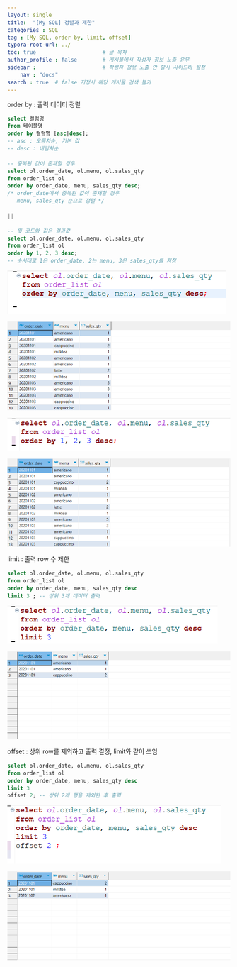 ```yaml
---
layout: single
title:  "[My SQL] 정렬과 제한"
categories : SQL
tag : [My SQL, order by, limit, offset]
typora-root-url: ../
toc: true                     # 글 목차
author_profile : false        # 게시물에서 작성자 정보 노출 유무
sidebar :                     # 작성자 정보 노출 안 할시 사이드바 설정
    nav : "docs"
search : true  # false 지정시 해당 게시물 검색 불가
---
```




order by : 출력 데이터 정렬

```sql
select 컬럼명
from 테이블명
order by 컬럼명 [asc|desc]; 
-- asc : 오름차순, 기본 값
-- desc : 내림차순

-- 중복된 값이 존재할 경우
select ol.order_date, ol.menu, ol.sales_qty
from order_list ol
order by order_date, menu, sales_qty desc;
/* order_date에서 중복된 값이 존재할 경우
   menu, sales_qty 순으로 정렬 */

||

-- 윗 코드와 같은 결과값
select ol.order_date, ol.menu, ol.sales_qty
from order_list ol
order by 1, 2, 3 desc;
-- 순서대로 1은 order_date, 2는 menu, 3은 sales_qty를 지정
```

![image-20240509233637676](/images/2024-05-09-ORDER_BY/image-20240509233637676.png)

![image-20240509233655181](/images/2024-05-09-ORDER_BY/image-20240509233655181.png)

![image-20240509233731981](/images/2024-05-09-ORDER_BY/image-20240509233731981.png)

![image-20240509233747112](/images/2024-05-09-ORDER_BY/image-20240509233747112.png)



limit : 출력 row 수 제한

```sql
select ol.order_date, ol.menu, ol.sales_qty
from order_list ol
order by order_date, menu, sales_qty desc
limit 3 ; -- 상위 3개 데이터 출력
```

![image-20240509234125881](/images/2024-05-09-ORDER_BY/image-20240509234125881.png)

![image-20240509234138471](/images/2024-05-09-ORDER_BY/image-20240509234138471.png)



offset : 상위 row를 제외하고 출력 결정, limit와 같이 쓰임

```sql
select ol.order_date, ol.menu, ol.sales_qty
from order_list ol
order by order_date, menu, sales_qty desc
limit 3
offset 2; -- 상위 2개 행을 제외한 후 출력
```

![image-20240509234534585](/images/2024-05-09-ORDER_BY/image-20240509234534585.png)

![image-20240509234549466](/images/2024-05-09-ORDER_BY/image-20240509234549466.png)

 